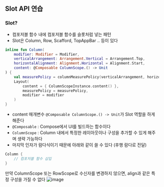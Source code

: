 ## Slot API 연습
### Slot?
- 컴포저블 함수 내에 컴포저블 함수를 슬롯처럼 넣는 패턴
- Slot은 Column, Row, Scafford, TopAppBar .. 등이 있다

```kotlin
inline fun Column(
    modifier: Modifier = Modifier,
    verticalArrangement: Arrangement.Vertical = Arrangement.Top,
    horizontalAlignment: Alignment.Horizontal = Alignment.Start,
    content: @Composable ColumnScope.() -> Unit
) {
    val measurePolicy = columnMeasurePolicy(verticalArrangement, horizontalAlignment)
    Layout(
        content = { ColumnScopeInstance.content() },
        measurePolicy = measurePolicy,
        modifier = modifier
    )
}
```
- content 매개변수 `@Composable ColumnScope.() -> Unit`가 Slot 역할을 하게 해준다
- `@Composable` : Compose에서 UI를 빌드하는 함수이다
- `ColumnScope` : Column 내에서 특정한 레이아웃이나 구성을 추가할 수 있게 해주며 생략 가능하다
- 마지막 인자가 람다식이기 때문에 아래와 같이 쓸 수 있다 (후행 람다로 전달)
```kotlin
Column {
    // 컴포저블 함수 삽입
}
```

만약 ColumnScope 또는 RowScope로 수신자를 변경하지 않으면, align과 같은 특정 구성을 가질 수 없다
![image](https://github.com/seoyoon513/compose-basic/assets/110798031/75508bea-4dc6-4412-9741-1068659564f4)
